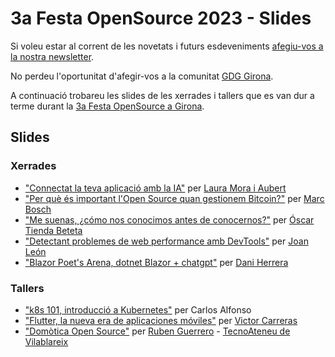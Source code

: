 # 3a Festa OpenSource 2023 - Slides

Si voleu estar al corrent de les novetats i futurs esdeveniments [afegiu-vos a la nostra newsletter](https://geekscat.us2.list-manage.com/subscribe/post?u=04c7e5f2cdec77b33da4fb17e&id=c91e51c76c).

No perdeu l'oportunitat d'afegir-vos a la comunitat [GDG Girona](https://gdg.community.dev/gdg-girona/).

A continuació trobareu les slides de les xerrades i tallers que es van dur a terme durant la <a href="https://hacktoberfest.geeks.cat" target="_blank">3a Festa OpenSource a Girona</a>.

## Slides

### Xerrades
- <a taget="_blank" href="slides/2023_10_21-hacktoberfest_girona.pdf">"Connectat la teva aplicació amb la IA"</a> per [Laura Mora i Aubert](https://twitter.com/blackhold_)
- <a taget="_blank" href="slides/Presentació Hacktoberfest - Bitcoin i Open Source.pdf">"Per què és important l'Open Source quan gestionem Bitcoin?"</a> per [Marc Bosch](https://twitter.com/akakush0)
- <a taget="_blank" href="https://slides.com/oscartiendabeteta/me_suenas">"Me suenas, ¿cómo nos conocimos antes de conocernos?"</a> per [Óscar Tienda Beteta](https://twitter.com/DataOskar)
- <a taget="_blank" href="https://slides.com/joanleon/webperf-devtools-devfest-2023/">"Detectant problemes de web performance amb DevTools"</a> per [Joan León](https://twitter.com/nucliweb)
- <a taget="_blank" href="https://github.com/ctrl-alt-d/FOS2023">"Blazor Poet's Arena, dotnet Blazor + chatgpt"</a> per [Dani Herrera](https://twitter.com/ctrl_alt_d)

### Tallers
- <a taget="_blank" href="slides/20231021_gdg_girona_kubernetes_workshop.pdf">"k8s 101, introducció a Kubernetes"</a> per Carlos Alfonso
- <a taget="_blank" href="slides/Flutter Development Roadmap.pptx">"Flutter, la nueva era de aplicaciones móviles"</a> per [Victor Carreras](https://twitter.com/vcarreras9)
- <a taget="_blank" href="slides/PresentacioHomeAssistantHacktoberFest.pdf">"Domòtica Open Source"</a> per [Ruben Guerrero](https://twitter.com/rubenguerrero) - [TecnoAteneu de Vilablareix](https://www.tecnoateneu.cat/)
